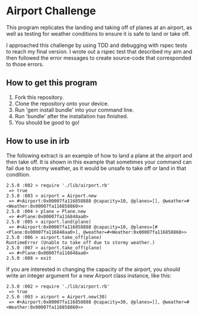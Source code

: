 # Airport Challenge #

  This program replicates the landing and taking off of planes at an airport, as well as testing for weather conditions to ensure it is safe to land or take off.

  I approached this challenge by using TDD and debugging with rspec tests to reach my final version. I wrote out a rspec test that described my aim and then followed the error messages to create source-code that corresponded to those errors.

## How to get this program

  1. Fork this repository.
  2. Clone the repository onto your device.
  3. Run 'gem install bundle' into your command line.
  4. Run 'bundle' after the installation has finished.
  5. You should be good to go!

## How to use in irb

  The following extract is an example of how to land a plane at the airport and then take off. It is shown in this example that sometimes your command can fail due to stormy weather, as it would be unsafe to take off or land in that condition.

```shell
2.5.0 :002 > require './lib/airport.rb'
 => true
2.5.0 :003 > airport = Airport.new
 => #<Airport:0x00007fa116858888 @capacity=10, @planes=[], @weather=#<Weather:0x00007fa116858860>>
2.5.0 :004 > plane = Plane.new
 => #<Plane:0x00007fa116848aa0>
2.5.0 :005 > airport.land(plane)
 => #<Airport:0x00007fa116858888 @capacity=10, @planes=[#<Plane:0x00007fa116848aa0>], @weather=#<Weather:0x00007fa116858860>>
2.5.0 :006 > airport.take_off(plane)
RuntimeError (Unable to take off due to stormy weather.)
2.5.0 :007 > airport.take_off(plane)
 => #<Plane:0x00007fa116848aa0>
2.5.0 :008 > exit
```

  If you are interested in changing the capacity of the airport, you should write an integer argument for a new Airport class instance, like this:

```shell
2.5.0 :002 > require './lib/airport.rb'
 => true
2.5.0 :003 > airport = Airport.new(30)
 => #<Airport:0x00007fa116858888 @capacity=30, @planes=[], @weather=#<Weather:0x00007fa116858860>>
```
